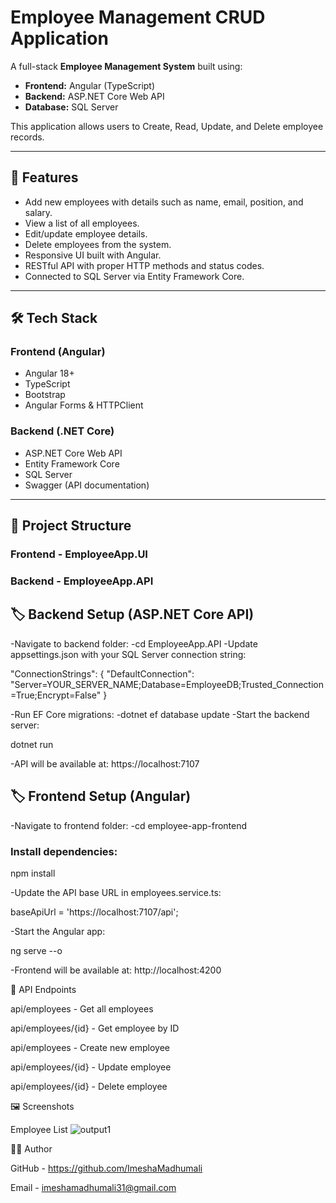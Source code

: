 # Employee Management CRUD Application

A full-stack **Employee Management System** built using:
- **Frontend:** Angular (TypeScript)
- **Backend:** ASP.NET Core Web API
- **Database:** SQL Server

This application allows users to Create, Read, Update, and Delete employee records.

---

## 📌 Features
- Add new employees with details such as name, email, position, and salary.
- View a list of all employees.
- Edit/update employee details.
- Delete employees from the system.
- Responsive UI built with Angular.
- RESTful API with proper HTTP methods and status codes.
- Connected to SQL Server via Entity Framework Core.

---

## 🛠️ Tech Stack

### Frontend (Angular)
- Angular 18+
- TypeScript
- Bootstrap
- Angular Forms & HTTPClient

### Backend (.NET Core)
- ASP.NET Core Web API
- Entity Framework Core
- SQL Server
- Swagger (API documentation)

---

## 📂 Project Structure

### **Frontend - EmployeeApp.UI**
### **Backend - EmployeeApp.API**

## 🏷️ Backend Setup (ASP.NET Core API)

-Navigate to backend folder:
-cd EmployeeApp.API
-Update appsettings.json with your SQL Server connection string:

"ConnectionStrings": {
    "DefaultConnection": "Server=YOUR_SERVER_NAME;Database=EmployeeDB;Trusted_Connection=True;Encrypt=False"
}


-Run EF Core migrations:
-dotnet ef database update
-Start the backend server:

dotnet run


-API will be available at: https://localhost:7107 

## 🏷️ Frontend Setup (Angular)

-Navigate to frontend folder:
-cd employee-app-frontend

### Install dependencies:

npm install


-Update the API base URL in employees.service.ts:

baseApiUrl = 'https://localhost:7107/api';


-Start the Angular app:

ng serve --o

-Frontend will be available at: http://localhost:4200


📖 API Endpoints

api/employees	- Get all employees


api/employees/{id} - Get employee by ID


api/employees	- Create new employee


api/employees/{id} - Update employee


api/employees/{id}	- Delete employee


🖼️ Screenshots


Employee List
![output1](https://github.com/user-attachments/assets/118d163c-ad30-4745-9e2b-b314411b6b8d)



🧑‍💻 Author


GitHub - https://github.com/ImeshaMadhumali

Email - imeshamadhumali31@gmail.com
